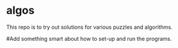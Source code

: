 # algos
This repo is to try out solutions for various puzzles and algorithms.

#Add something smart about how to set-up and run the programs.
